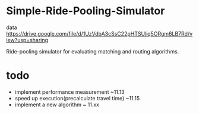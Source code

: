 # Simple-Ride-Pooling-Simulator

data
https://drive.google.com/file/d/1UzVdbA3cSsC22pHTSUliq5ORgm6LB7Rd/view?usp=sharing

Ride-pooling simulator for evaluating matching and routing
algorithms.
# todo

- implement performance measurement  ~11.13
- speed up execution(precalculate travel time)  ~11.15
- implement a new algorithm ~ 11.xx
